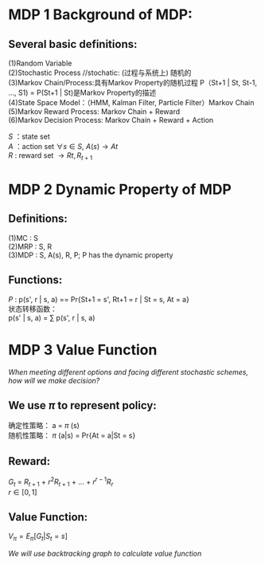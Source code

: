 # MDP 1 Background of MDP:

## Several basic definitions:

(1)Random Variable  
(2)Stochastic Process  //stochatic: (过程与系统上) 随机的  
(3)Markov Chain/Process:具有Markov Property的随机过程  P（St+1 | St, St-1, ..., S1) = P(St+1 | St)是Markov Property的描述  
(4)State Space Model：（HMM, Kalman Filter, Particle Filter）Markov Chain  
(5)Markov Reward Process: Markov Chain + Reward  
(6)Markov Decision Process: Markov Chain + Reward + Action  

*S* ：state set  
*A* ：action set $\forall s \in S$, $A(s) \longrightarrow At$  
*R* : reward set $\longrightarrow Rt, R_{t+1}$


# MDP 2 Dynamic Property of MDP

## Definitions:

(1)MC : S  
(2)MRP : S, R  
(3)MDP : S, A(s), R, P; P has the dynamic property  

## Functions:  

*P* : p(s', r | s, a) == Pr{St+1 = s', Rt+1 = r | St = s, At = a}  
状态转移函数：  
p(s' | s, a) = $\sum$ p(s', r | s, a)  


# MDP 3 Value Function

*When meeting different options and facing different stochastic schemes, how will we make decision?*  

## We use $\pi$ to represent policy:  
确定性策略： a = $\pi$ (s)  
随机性策略： $\pi$ (a|s) = Pr{At = a|St = s}  

## Reward:  
$G_{t}$ = $R_{t+1}$ + $r^{2}R_{t+1}$ + ... + $r^{r-1}R_{r}$  
${r\in [0,1]}$

## **Value Function**:  

$V_{\pi} = E_{\pi} [G_{t}|S_{t} = s]$  

*We will use backtracking graph to calculate value function*  










